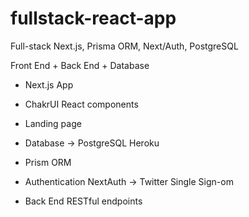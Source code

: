 # fullstack-react-app
Full-stack Next.js, Prisma ORM, Next/Auth, PostgreSQL

Front End  + Back End + Database

* Next.js App
* ChakrUI React components
* Landing page

* Database -> PostgreSQL Heroku
* Prism ORM
* Authentication NextAuth -> Twitter Single Sign-om
* Back End RESTful endpoints
